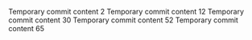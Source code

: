 Temporary commit content 2
Temporary commit content 12
Temporary commit content 30
Temporary commit content 52
Temporary commit content 65
